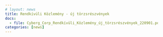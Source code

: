 ```yaml
---
# layout: news
title: Rendkívüli Közlemény - új törzsrészvények
docs:
  - file: Cyberg_Corp_Rendkívüli_Közlemény_új_törzsrészvények_220901.pdf
categories: [news]
---
```


